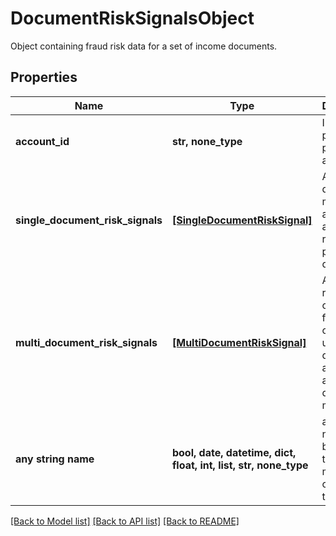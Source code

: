 # DocumentRiskSignalsObject

Object containing fraud risk data for a set of income documents.

## Properties
Name | Type | Description | Notes
------------ | ------------- | ------------- | -------------
**account_id** | **str, none_type** | ID of the payroll provider account. | 
**single_document_risk_signals** | [**[SingleDocumentRiskSignal]**](SingleDocumentRiskSignal.md) | Array of document metadata and associated risk signals per document | 
**multi_document_risk_signals** | [**[MultiDocumentRiskSignal]**](MultiDocumentRiskSignal.md) | Array of risk signals computed from a set of uploaded documents and the associated documents&#39; metadata | 
**any string name** | **bool, date, datetime, dict, float, int, list, str, none_type** | any string name can be used but the value must be the correct type | [optional]

[[Back to Model list]](../README.md#documentation-for-models) [[Back to API list]](../README.md#documentation-for-api-endpoints) [[Back to README]](../README.md)


